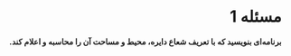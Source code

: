 <div style="direction:rtl; text-align:right;">

# مسئله 1
**برنامه‌ای بنویسید که با تعریف شعاع دایره، محیط و مساحت آن را محاسبه و اعلام کند.**


</div>